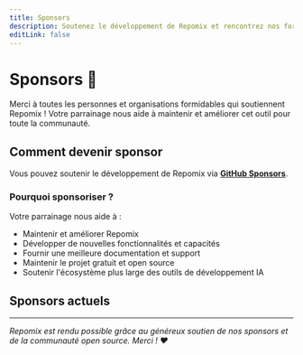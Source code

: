 ```yaml
---
title: Sponsors
description: Soutenez le développement de Repomix et rencontrez nos formidables sponsors
editLink: false
---
```


# Sponsors 💖

Merci à toutes les personnes et organisations formidables qui soutiennent Repomix ! Votre parrainage nous aide à maintenir et améliorer cet outil pour toute la communauté.

## Comment devenir sponsor

Vous pouvez soutenir le développement de Repomix via **[GitHub Sponsors](https://github.com/sponsors/yamadashy)**.

### Pourquoi sponsoriser ?

Votre parrainage nous aide à :
- Maintenir et améliorer Repomix
- Développer de nouvelles fonctionnalités et capacités
- Fournir une meilleure documentation et support
- Maintenir le projet gratuit et open source
- Soutenir l'écosystème plus large des outils de développement IA

## Sponsors actuels

<!--@include: ../../shared/sponsors-section.md-->

---

*Repomix est rendu possible grâce au généreux soutien de nos sponsors et de la communauté open source. Merci ! ❤️*